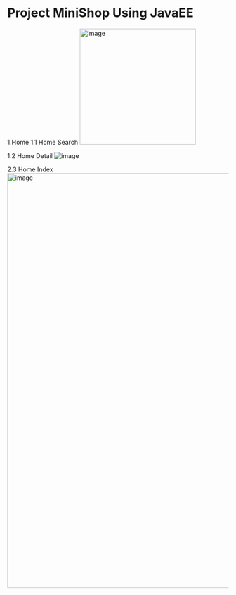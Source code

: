 # **Project MiniShop Using JavaEE** #

1.Home
1.1 Home Search
<img width="264" alt="image" src="https://user-images.githubusercontent.com/44714241/181416127-dc14bf23-2307-4405-9ff9-79f5aec24a9c.png">

1.2 Home Detail
![image](https://user-images.githubusercontent.com/44714241/181416077-6a3cdc5d-1721-4fe1-899b-26e457d16b52.png)

2.3 Home Index
<img width="945" alt="image" src="https://user-images.githubusercontent.com/44714241/181416015-a2a23c59-79be-452b-93bf-268b14ae8516.png">
